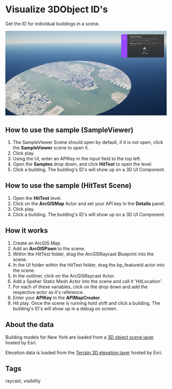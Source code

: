 # Visualize 3DObject ID's

Get the ID for individual buildings in a scene.

![Image of HitTest](HitTest.png)

## How to use the sample (SampleViewer)

1. The SampleViewer Scene should open by default, if it is not open, click the **SampleViewer** scene to open it.
2. Click play.
3. Using the UI, enter an APIKey in the input field to the top left. 
4. Open the **Samples** drop down, and click **HitTest** to open the level.
5. Click a building. The building's ID's will show up on a 3D UI Component.

## How to use the sample (HitTest Scene)

1. Open the **HitTest** level.
2. Click on the **ArcGISMap** Actor and set your API key in the **Details** panel. 
3. Click play.
4. Click a building. The building's ID's will show up on a 3D UI Component.

## How it works

1. Create an ArcGIS Map.
2. Add an **ArcGISPawn** to the scene.
3. Within the HitTest folder, drag the ArcGISRaycast Blueprint into the scene.
4. In the UI folder within the HitTest folder, drag the bp_featureId actor into the scene.
5. In the outliner, click on the ArcGISRaycast Actor.
6. Add a Speher Static Mesh Actor into the scene and call it 'HitLocation'.
7. For each of these variables, click on the drop down and add the respective actor as it's reference.
8. Enter your **APIKey** in the **APIMapCreator**.
9. Hit play. Once the scene is running hold shift and click a building. The building's ID's will show up in a debug on screen. 

## About the data

Building models for New York are loaded from a [3D object scene layer](https://tiles.arcgis.com/tiles/z2tnIkrLQ2BRzr6P/arcgis/rest/services/New_York_LoD2_3D_Buildings/SceneServer/layers/0) hosted by Esri.

Elevation data is loaded from the [Terrain 3D elevation layer](https://www.arcgis.com/home/item.html?id=7029fb60158543ad845c7e1527af11e4) hosted by Esri.

## Tags

raycast, visibility
